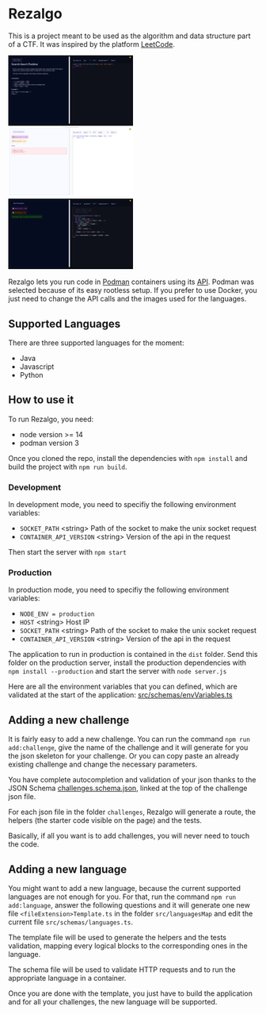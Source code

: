 # Rezalgo

This is a project meant to be used as the algorithm and data structure part of a CTF.
It was inspired by the platform [LeetCode](https://leetcode.com).


<img src="images/challenge-description.png" style="max-width:50%"></img>
<img src="images/challenge-error.png" style="max-width:50%"></img>
<img src="images/challenge-success.png" style="max-width:50%"></img>


Rezalgo lets you run code in [Podman](https://podman.io/) containers using its [API](https://docs.podman.io/en/latest/_static/api.html). Podman was selected because of its easy rootless setup. If you prefer to use Docker, you just need to change the API calls and the images used for the languages.


## Supported Languages

There are three supported languages for the moment: 
- Java
- Javascript
- Python

## How to use it

To run Rezalgo, you need:
- node version >= 14
- podman version 3

Once you cloned the repo, install the dependencies with `npm install` and build the project with `npm run build`.

### Development
In development mode, you need to specifiy the following environment variables:
- `SOCKET_PATH` \<string> Path of the socket to make the unix socket request
- `CONTAINER_API_VERSION` \<string> Version of the api in the request

Then start the server with `npm start`

### Production
In production mode, you need to specifiy the following environment variables:
- `NODE_ENV = production`
- `HOST` \<string> Host IP 
- `SOCKET_PATH` \<string> Path of the socket to make the unix socket request
- `CONTAINER_API_VERSION` \<string> Version of the api in the request

The application to run in production is contained in the `dist` folder. Send this folder on the production server, install the production dependencies with `npm install --production` and start the server with `node server.js`

Here are all the environment variables that you can defined, which are validated at the start of the application: [src/schemas/envVariables.ts](src/schemas/envVariables.ts)
## Adding a new challenge

It is fairly easy to add a new challenge. You can run the command `npm run add:challenge`, give the name of the challenge and it will generate for you the json skeleton for your challenge. Or you can copy paste an already existing challenge and change the necessary parameters.

You have complete autocompletion and validation of your json thanks to the JSON Schema [challenges.schema.json](challenges.schema.json), linked at the top of the challenge json file.

For each json file in the folder `challenges`, Rezalgo will generate a route, the helpers (the starter code visible on the page) and the tests.

Basically, if all you want is to add challenges, you will never need to touch the code.

## Adding a new language

You might want to add a new language, because the current supported languages are not enough for you. For that, run the command `npm run add:language`, answer the following questions and it will generate one new file `<fileExtension>Template.ts` in the folder `src/languagesMap` and edit the current file `src/schemas/languages.ts`.

The template file will be used to generate the helpers and the tests validation, mapping every logical blocks to the corresponding ones in the language.

The schema file will be used to validate HTTP requests and to run the appropriate language in a container.

Once you are done with the template, you just have to build the application and for all your challenges, the new language will be supported.
